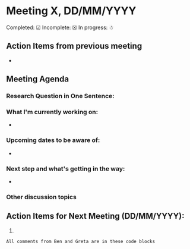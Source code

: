 # Meeting X, DD/MM/YYYY

Completed: &#9745;
Incomplete: &#9746;
In progress: &#9731;

## Action Items from previous meeting
*    

## Meeting Agenda

### Research Question in One Sentence:

### What I'm currently working on:
*

### Upcoming dates to be aware of:
*

### Next step and what's getting in the way:
*

### Other discussion topics


## Action Items for Next Meeting (DD/MM/YYYY):
1. 



``` All comments from Ben and Greta are in these code blocks ```
